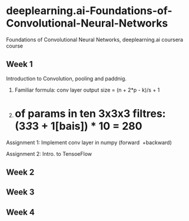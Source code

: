 # deeplearning.ai-Foundations-of-Convolutional-Neural-Networks
Foundations of Convolutional Neural Networks, deeplearning.ai coursera course

## Week 1

Introduction to Convolution, pooling and paddnig.

1. Familiar formula: conv layer output size = (n + 2*p - k)/s + 1

2. # of params in ten 3x3x3 filtres: (3*3*3 + 1[bais]) * 10 = 280

Assignment 1: Implement conv layer in numpy (forward  +backward)

Assignment 2: Intro. to TensoeFlow

## Week 2

## Week 3

## Week 4
